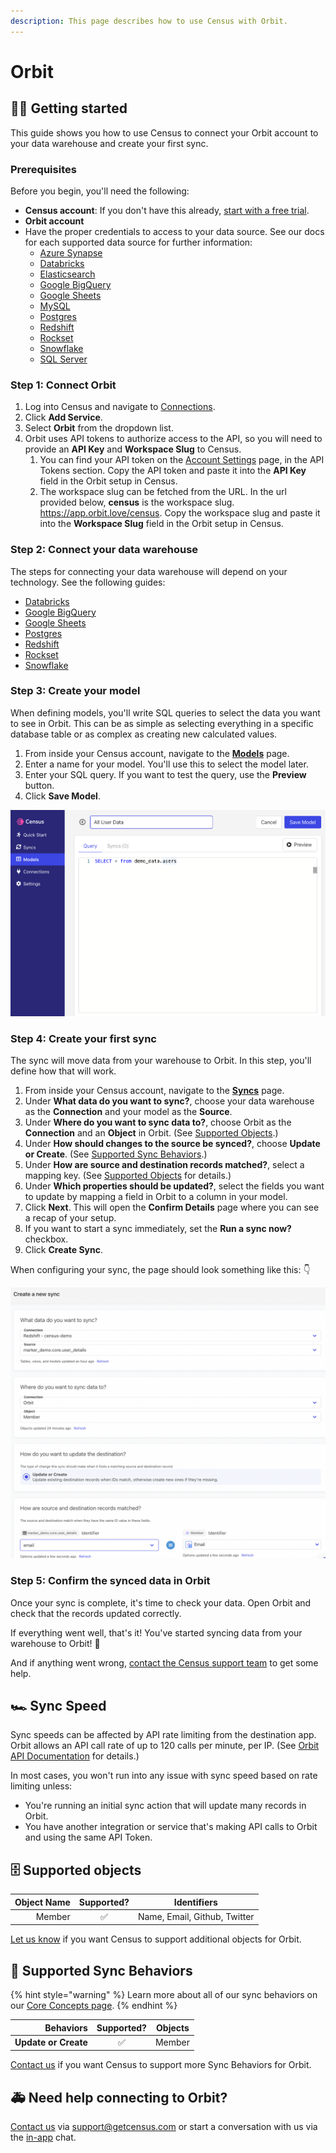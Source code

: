 ```yaml
---
description: This page describes how to use Census with Orbit.
---
```


# Orbit

## 🏃‍♀️ Getting started

This guide shows you how to use Census to connect your Orbit account to your data warehouse and create your first sync.

### Prerequisites

Before you begin, you'll need the following:

* **Census account**: If you don't have this already, [start with a free trial](https://app.getcensus.com/).
* **Orbit account**
* Have the proper credentials to access to your data source. See our docs for each supported data source for further information:
  * [Azure Synapse](../sources/azure-synapse.md)
  * [Databricks](https://docs.getcensus.com/sources/databricks)
  * [Elasticsearch](https://docs.getcensus.com/sources/elasticsearch)
  * [Google BigQuery](https://docs.getcensus.com/sources/google-bigquery)
  * [Google Sheets](https://docs.getcensus.com/sources/google-sheets)
  * [MySQL](https://docs.getcensus.com/sources/mysql)
  * [Postgres](https://docs.getcensus.com/sources/postgres)
  * [Redshift](https://docs.getcensus.com/sources/redshift)
  * [Rockset](https://docs.getcensus.com/sources/rockset)
  * [Snowflake](https://docs.getcensus.com/sources/snowflake)
  * [SQL Server](https://docs.getcensus.com/sources/sql-server)

### Step 1: Connect Orbit

1. Log into Census and navigate to [Connections](https://app.getcensus.com/connections).
2. Click **Add Service**.
3. Select **Orbit** from the dropdown list.
4. Orbit uses API tokens to authorize access to the API, so you will need to provide an **API Key** and **Workspace Slug** to Census.
   1. You can find your API token on the [Account Settings](https://app.orbit.love/user/settings/edit) page, in the API Tokens section. Copy the API token and paste it into the **API Key** field in the Orbit setup in Census.
   2. The workspace slug can be fetched from the URL. In the url provided below, **census** is the workspace slug. https://app.orbit.love/census. Copy the workspace slug and paste it into the **Workspace Slug** field in the Orbit setup in Census.

### Step 2: Connect your data warehouse

The steps for connecting your data warehouse will depend on your technology. See the following guides:

* [Databricks](https://docs.getcensus.com/sources/databricks)
* [Google BigQuery](https://docs.getcensus.com/sources/google-bigquery)
* [Google Sheets](https://docs.getcensus.com/sources/google-sheets)
* [Postgres](https://docs.getcensus.com/sources/postgres)
* [Redshift](https://docs.getcensus.com/sources/redshift)
* [Rockset](https://docs.getcensus.com/sources/rockset)
* [Snowflake](https://docs.getcensus.com/sources/snowflake)

### Step 3: Create your model

When defining models, you'll write SQL queries to select the data you want to see in Orbit. This can be as simple as selecting everything in a specific database table or as complex as creating new calculated values.

1. From inside your Census account, navigate to the [**Models**](https://app.getcensus.com/models) page.
2. Enter a name for your model. You'll use this to select the model later.
3. Enter your SQL query. If you want to test the query, use the **Preview** button.
4. Click **Save Model**.

![Basic SQL query for a new model](<../.gitbook/assets/image (7) (2).png>)

### Step 4: Create your first sync <a href="#step-4-create-your-first-sync" id="step-4-create-your-first-sync"></a>

The sync will move data from your warehouse to Orbit. In this step, you'll define how that will work.

1. From inside your Census account, navigate to the [**Syncs**](https://app.getcensus.com/syncs) page.
2. Under **What data do you want to sync?**, choose your data warehouse as the **Connection** and your model as the **Source**.
3. Under **Where do you want to sync data to?**, choose Orbit as the **Connection** and an **Object** in Orbit. (See [Supported Objects](outreach.md#supported-objects).)
4. Under **How should changes to the source be synced?**, choose **Update or Create**. (See [Supported Sync Behaviors](outreach.md#supported-sync-behaviors).)
5. Under **How are source and destination records matched?**, select a mapping key. (See [Supported Objects](outreach.md#supported-objects) for details.)
6. Under **Which properties should be updated?**, select the fields you want to update by mapping a field in Orbit to a column in your model.
7. Click **Next**. This will open the **Confirm Details** page where you can see a recap of your setup.
8. If you want to start a sync immediately, set the **Run a sync now?** checkbox.
9. Click **Create Sync**.

When configuring your sync, the page should look something like this: 👇

![Sync setup for Orbit](<../.gitbook/assets/Screen Shot 2022-04-05 at 11.24.56 AM.png>)

### Step 5: Confirm the synced data in Orbit

Once your sync is complete, it's time to check your data. Open Orbit and check that the records updated correctly.

If everything went well, that's it! You've started syncing data from your warehouse to Orbit! 🎉

And if anything went wrong, [contact the Census support team](mailto:support@getcensus.com) to get some help.

## 🏎 Sync Speed

Sync speeds can be affected by API rate limiting from the destination app. Orbit allows an API call rate of up to 120 calls per minute, per IP. (See [Orbit API Documentation](https://docs.orbit.love/reference/rate-limiting) for details.)

In most cases, you won't run into any issue with sync speed based on rate limiting unless:

* You're running an initial sync action that will update many records in Orbit.
* You have another integration or service that's making API calls to Orbit and using the same API Token.

## 🗄 Supported objects

| **Object Name** | **Supported?** | **Identifiers**              |
| --------------: | :-----------: | ---------------------------- |
|          Member |       ✅       | Name, Email, Github, Twitter |

[Let us know](mailto:support@getcensus.com) if you want Census to support additional objects for Orbit.

## 🔄 Supported Sync Behaviors

{% hint style="warning" %}
Learn more about all of our sync behaviors on our [Core Concepts page](../basics/core-concept/#the-different-sync-behaviors).
{% endhint %}

|        **Behaviors** | **Supported?** | **Objects** |
| -------------------: | :------------: | :----------: |
| **Update or Create** |        ✅       |    Member    |

[Contact us](mailto:support@getcensus.com) if you want Census to support more Sync Behaviors for Orbit.

## 🚑 Need help connecting to Orbit?

[Contact us](mailto:support@getcensus.com) via support@getcensus.com or start a conversation with us via the [in-app](https://app.getcensus.com) chat.
